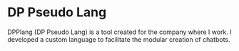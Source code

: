 # DP Pseudo Lang
DPPlang (DP Pseudo Lang) is a tool created for the company where I work. I developed a custom language to facilitate the modular creation of chatbots.
